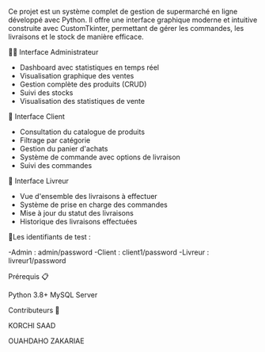 Ce projet est un système complet de gestion de supermarché en ligne développé avec Python. Il offre une interface graphique moderne et intuitive construite avec CustomTkinter, permettant de gérer les commandes, les livraisons et le stock de manière efficace.

👨‍💼 Interface Administrateur
- Dashboard avec statistiques en temps réel
- Visualisation graphique des ventes
- Gestion complète des produits (CRUD)
- Suivi des stocks
- Visualisation des statistiques de vente

👥 Interface Client
- Consultation du catalogue de produits
- Filtrage par catégorie
- Gestion du panier d'achats
- Système de commande avec options de livraison
- Suivi des commandes

🚚 Interface Livreur
- Vue d'ensemble des livraisons à effectuer
- Système de prise en charge des commandes
- Mise à jour du statut des livraisons
- Historique des livraisons effectuées

📰Les identifiants de test :

-Admin : admin/password
-Client : client1/password
-Livreur : livreur1/password


Prérequis 📋

Python 3.8+
MySQL Server

Contributeurs 👥

KORCHI SAAD

OUAHDAHO ZAKARIAE

